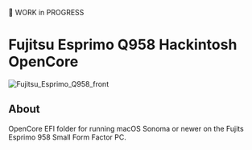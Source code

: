 🚧 WORK in PROGRESS

# Fujitsu Esprimo Q958 Hackintosh OpenCore

![Fujitsu_Esprimo_Q958_front](https://github.com/user-attachments/assets/3fc086f2-1be3-4a90-83f9-efdc702d51d2)

## About
OpenCore EFI folder for running macOS Sonoma or newer on the Fujits Esprimo 958 Small Form Factor PC.

